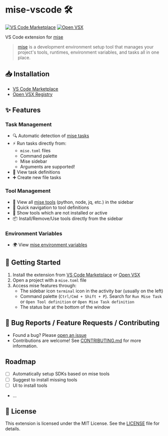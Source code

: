 # mise-vscode 🛠️
[![VS Code Marketplace](https://img.shields.io/visual-studio-marketplace/v/hverlin.mise-vscode)](https://marketplace.visualstudio.com/items?itemName=hverlin.mise-vscode)
[![Open VSX](https://img.shields.io/open-vsx/v/hverlin/mise-vscode)](https://open-vsx.org/extension/hverlin/mise-vscode)

VS Code extension for [mise](https://mise.jdx.dev/)

> [mise](https://mise.jdx.dev/) is a development environment setup tool that manages your project's tools, runtimes, environment variables, and tasks all in one place.

## 📥 Installation
- [VS Code Marketplace](https://marketplace.visualstudio.com/items?itemName=hverlin.mise-vscode)
- [Open VSX Registry](https://open-vsx.org/extension/hverlin/mise-vscode)

## ✨ Features

### Task Management
- 🔍 Automatic detection of [mise tasks](https://mise.jdx.dev/tasks/)
- ⚡ Run tasks directly from:
    - `mise.toml` files
    - Command palette
    - Mise sidebar
    - Arguments are supported!
- 📝 View task definitions 
- ➕ Create new file tasks 

### Tool Management
- 🧰 View all [mise tools](https://mise.jdx.dev/dev-tools/) (python, node, jq, etc.) in the sidebar
- 📍 Quick navigation to tool definitions
- 📱 Show tools which are not installed or active
- 📦 Install/Remove/Use tools directly from the sidebar

### Environment Variables
- 🌍 View [mise environment variables](https://mise.jdx.dev/environments.html)

## 🚀 Getting Started

1. Install the extension from [VS Code Marketplace](https://marketplace.visualstudio.com/items?itemName=hverlin.mise-vscode#overview) or [Open VSX](https://open-vsx.org/extension/hverlin/mise-vscode)
2. Open a project with a `mise.toml` file
3. Access mise features through:
    - The sidebar icon `terminal` icon in the activity bar (usually on the left)
    - Command palette (`Ctrl/Cmd + Shift + P`). Search for `Run Mise Task` or `Open Tool definition` or `Open Mise Task definition`
    - The status bar at the bottom of the window

## 🐛 Bug Reports / Feature Requests / Contributing

- Found a bug? Please [open an issue](https://github.com/hverlin/mise-vscode/issues)
- Contributions are welcome! See [CONTRIBUTING.md](CONTRIBUTING.md) for more information.

## Roadmap

- [ ] Automatically setup SDKs based on mise tools
- [ ] Suggest to install missing tools
- [ ] UI to install tools
- ...

## 📄 License

This extension is licensed under the MIT License. See the [LICENSE](LICENSE) file for details.
